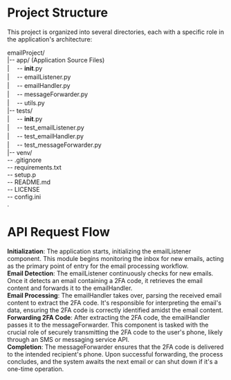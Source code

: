 # Project Structure

This project is organized into several directories, each with a specific role in the application's architecture: 

emailProject/ \
|-- app/ (Application Source Files) \
|   &#x3000;-- __init__.py \
|   &#x3000;-- emailListener.py     
|   &#x3000;-- emailHandler.py    
|   &#x3000;-- messageForwarder.py \
|   &#x3000;-- utils.py   
|-- tests/ \
|   &#x3000;-- __init__.py \
|   &#x3000;-- test_emailListener.py \
|   &#x3000;-- test_emailHandler.py \
|   &#x3000;-- test_messageForwarder.py \
|-- venv/ \
-- .gitignore \
-- requirements.txt \
-- setup.p \
-- README.md \
-- LICENSE \
-- config.ini \
.

# API Request Flow
**Initialization**: The application starts, initializing the emailListener component. This module begins monitoring the inbox for new emails, acting as the primary point of entry for the email processing workflow. \
**Email Detection**: The emailListener continuously checks for new emails. Once it detects an email containing a 2FA code, it retrieves the email content and forwards it to the emailHandler. \
**Email Processing**: The emailHandler takes over, parsing the received email content to extract the 2FA code. It's responsible for interpreting the email's data, ensuring the 2FA code is correctly identified amidst the email content. \
**Forwarding 2FA Code**: After extracting the 2FA code, the emailHandler passes it to the messageForwarder. This component is tasked with the crucial role of securely transmitting the 2FA code to the user's phone, likely through an SMS or messaging service API. \
**Completion**: The messageForwarder ensures that the 2FA code is delivered to the intended recipient's phone. Upon successful forwarding, the process concludes, and the system awaits the next email or can shut down if it's a one-time operation.
